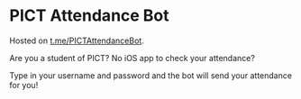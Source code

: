 # PICT Attendance Bot

Hosted on [t.me/PICTAttendanceBot](https://t.me/PICTAttendanceBot).

Are you a student of PICT? No iOS app to check your attendance?

Type in your username and password and the bot will send your attendance for you!

